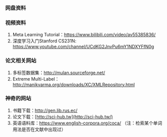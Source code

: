 ### 网盘资料



### 视频资料

1. Meta Learning Tutorial：https://www.bilibili.com/video/av55385836/
2. 深度学习入门Stanford CS231N: https://www.youtube.com/channel/UCdKG2JnvPu6mY1NDXYFfN0g



### 论文相关网站

1. 多标签数据集：http://mulan.sourceforge.net/
2. Extreme Multi-Label：http://manikvarma.org/downloads/XC/XMLRepository.html



### 神奇的网站

1. 书籍下载：http://gen.lib.rus.ec/
2. 论文下载：[http://sci-hub.tw](http://sci-hub.tw/)
3. 英语语料库：https://www.english-corpora.org/coca/ （注：检索某个单词用法是否在文献中出现过）

